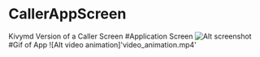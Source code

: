 # CallerAppScreen
Kivymd Version of a Caller Screen 
#Application Screen 
![Alt screenshot ]('Screenshot.jpg')
#Gif of App
![Alt video animation]'video_animation.mp4'

